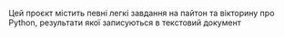 Цей проєкт містить певні легкі завдання на пайтон та вікторину про Python, результати якої записуються в текстовий документ
